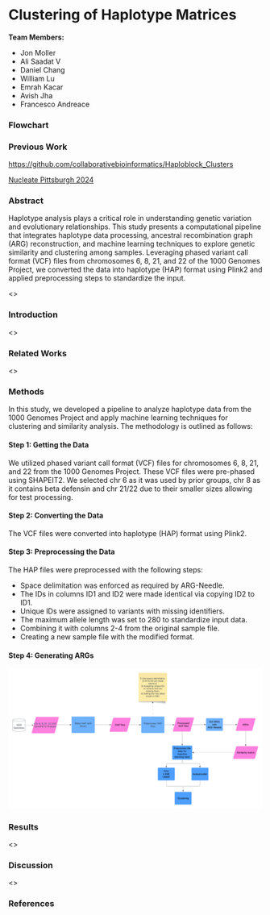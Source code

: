 # Clustering of Haplotype Matrices

**Team Members:** 

- Jon Moller
- Ali Saadat V
- Daniel Chang
- William Lu
- Emrah Kacar
- Avish Jha
- Francesco Andreace

### Flowchart

<!-- ![CMU hackathon group 1 lucidchart](https://github.com/user-attachments/assets/de67dcf8-faa6-4e37-90f7-c5f1a2e6d4a0) -->

### Previous Work
https://github.com/collaborativebioinformatics/Haploblock_Clusters


[Nucleate Pittsburgh 2024](https://github.com/ShijieTang/BioHack_Haplotype)


### Abstract

Haplotype analysis plays a critical role in understanding genetic variation and evolutionary relationships. This study presents a computational pipeline that integrates haplotype data processing, ancestral recombination graph (ARG) reconstruction, and machine learning techniques to explore genetic similarity and clustering among samples. Leveraging phased variant call format (VCF) files from chromosomes 6, 8, 21, and 22 of the 1000 Genomes Project, we converted the data into haplotype (HAP) format using Plink2 and applied preprocessing steps to standardize the input.

<<TBD>>

### Introduction

<<TBD>>

### Related Works

<<TBD>>

### Methods

In this study, we developed a pipeline to analyze haplotype data from the 1000 Genomes Project and apply machine learning techniques for clustering and similarity analysis. The methodology is outlined as follows:

#### Step 1: Getting the Data

We utilized phased variant call format (VCF) files for chromosomes 6, 8, 21, and 22 from the 1000 Genomes Project. These VCF files were pre-phased using SHAPEIT2. We selected chr 6 as it was used by prior groups, chr 8 as it contains beta defensin and chr 21/22 due to their smaller sizes allowing for test processing.

#### Step 2: Converting the Data

The VCF files were converted into haplotype (HAP) format using Plink2. 

#### Step 3: Preprocessing the Data

The HAP files were preprocessed with the following steps:

- Space delimitation was enforced as required by ARG-Needle.
- The IDs in columns ID1 and ID2 were made identical via copying ID2 to ID1.
- Unique IDs were assigned to variants with missing identifiers.
- The maximum allele length was set to 280 to standardize input data.
- Combining it with columns 2-4 from the original sample file.
- Creating a new sample file with the modified format.

#### Step 4: Generating ARGs

![image](flowchart.png)

### Results

<<TBD>>

### Discussion

<<TBD>>

### References
